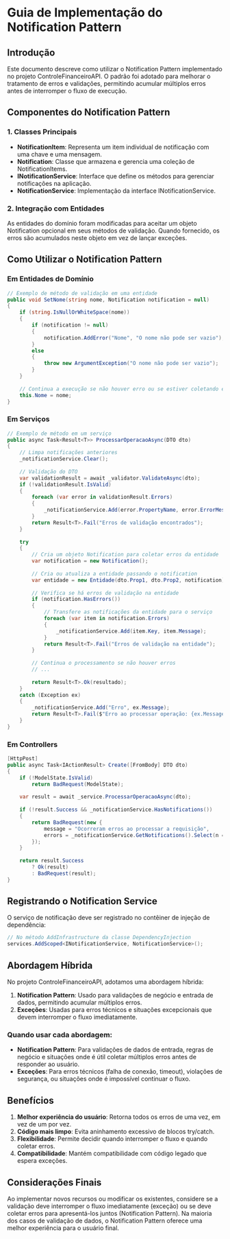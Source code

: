 # Guia de Implementação do Notification Pattern

## Introdução

Este documento descreve como utilizar o Notification Pattern implementado no projeto ControleFinanceiroAPI. O padrão foi adotado para melhorar o tratamento de erros e validações, permitindo acumular múltiplos erros antes de interromper o fluxo de execução.

## Componentes do Notification Pattern

### 1. Classes Principais

- **NotificationItem**: Representa um item individual de notificação com uma chave e uma mensagem.
- **Notification**: Classe que armazena e gerencia uma coleção de NotificationItems.
- **INotificationService**: Interface que define os métodos para gerenciar notificações na aplicação.
- **NotificationService**: Implementação da interface INotificationService.

### 2. Integração com Entidades

As entidades do domínio foram modificadas para aceitar um objeto Notification opcional em seus métodos de validação. Quando fornecido, os erros são acumulados neste objeto em vez de lançar exceções.

## Como Utilizar o Notification Pattern

### Em Entidades de Domínio

```csharp
// Exemplo de método de validação em uma entidade
public void SetNome(string nome, Notification notification = null)
{
    if (string.IsNullOrWhiteSpace(nome))
    {
        if (notification != null)
        {
            notification.AddError("Nome", "O nome não pode ser vazio");
        }
        else
        {
            throw new ArgumentException("O nome não pode ser vazio");
        }
    }
    
    // Continua a execução se não houver erro ou se estiver coletando erros
    this.Nome = nome;
}
```

### Em Serviços

```csharp
// Exemplo de método em um serviço
public async Task<Result<T>> ProcessarOperacaoAsync(DTO dto)
{
    // Limpa notificações anteriores
    _notificationService.Clear();
    
    // Validação do DTO
    var validationResult = await _validator.ValidateAsync(dto);
    if (!validationResult.IsValid)
    {
        foreach (var error in validationResult.Errors)
        {
            _notificationService.Add(error.PropertyName, error.ErrorMessage);
        }
        return Result<T>.Fail("Erros de validação encontrados");
    }
    
    try
    {
        // Cria um objeto Notification para coletar erros da entidade
        var notification = new Notification();
        
        // Cria ou atualiza a entidade passando o notification
        var entidade = new Entidade(dto.Prop1, dto.Prop2, notification);
        
        // Verifica se há erros de validação na entidade
        if (notification.HasErrors())
        {
            // Transfere as notificações da entidade para o serviço
            foreach (var item in notification.Errors)
            {
                _notificationService.Add(item.Key, item.Message);
            }
            return Result<T>.Fail("Erros de validação na entidade");
        }
        
        // Continua o processamento se não houver erros
        // ...
        
        return Result<T>.Ok(resultado);
    }
    catch (Exception ex)
    {
        _notificationService.Add("Erro", ex.Message);
        return Result<T>.Fail($"Erro ao processar operação: {ex.Message}");
    }
}
```

### Em Controllers

```csharp
[HttpPost]
public async Task<IActionResult> Create([FromBody] DTO dto)
{
    if (!ModelState.IsValid)
        return BadRequest(ModelState);
        
    var result = await _service.ProcessarOperacaoAsync(dto);
    
    if (!result.Success && _notificationService.HasNotifications())
    {
        return BadRequest(new { 
            message = "Ocorreram erros ao processar a requisição", 
            errors = _notificationService.GetNotifications().Select(n => n.Message).ToList() 
        });
    }
    
    return result.Success 
        ? Ok(result)
        : BadRequest(result);
}
```

## Registrando o Notification Service

O serviço de notificação deve ser registrado no contêiner de injeção de dependência:

```csharp
// No método AddInfrastructure da classe DependencyInjection
services.AddScoped<INotificationService, NotificationService>();
```

## Abordagem Híbrida

No projeto ControleFinanceiroAPI, adotamos uma abordagem híbrida:

1. **Notification Pattern**: Usado para validações de negócio e entrada de dados, permitindo acumular múltiplos erros.
2. **Exceções**: Usadas para erros técnicos e situações excepcionais que devem interromper o fluxo imediatamente.

### Quando usar cada abordagem:

- **Notification Pattern**: Para validações de dados de entrada, regras de negócio e situações onde é útil coletar múltiplos erros antes de responder ao usuário.
- **Exceções**: Para erros técnicos (falha de conexão, timeout), violações de segurança, ou situações onde é impossível continuar o fluxo.

## Benefícios

1. **Melhor experiência do usuário**: Retorna todos os erros de uma vez, em vez de um por vez.
2. **Código mais limpo**: Evita aninhamento excessivo de blocos try/catch.
3. **Flexibilidade**: Permite decidir quando interromper o fluxo e quando coletar erros.
4. **Compatibilidade**: Mantém compatibilidade com código legado que espera exceções.

## Considerações Finais

Ao implementar novos recursos ou modificar os existentes, considere se a validação deve interromper o fluxo imediatamente (exceção) ou se deve coletar erros para apresentá-los juntos (Notification Pattern). Na maioria dos casos de validação de dados, o Notification Pattern oferece uma melhor experiência para o usuário final.
